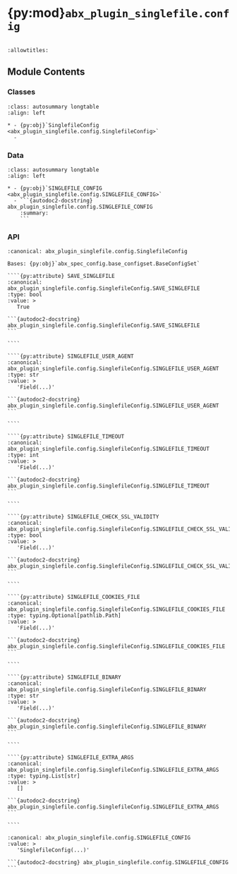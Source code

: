 # {py:mod}`abx_plugin_singlefile.config`

```{py:module} abx_plugin_singlefile.config
```

```{autodoc2-docstring} abx_plugin_singlefile.config
:allowtitles:
```

## Module Contents

### Classes

````{list-table}
:class: autosummary longtable
:align: left

* - {py:obj}`SinglefileConfig <abx_plugin_singlefile.config.SinglefileConfig>`
  -
````

### Data

````{list-table}
:class: autosummary longtable
:align: left

* - {py:obj}`SINGLEFILE_CONFIG <abx_plugin_singlefile.config.SINGLEFILE_CONFIG>`
  - ```{autodoc2-docstring} abx_plugin_singlefile.config.SINGLEFILE_CONFIG
    :summary:
    ```
````

### API

`````{py:class} SinglefileConfig(_case_sensitive: bool | None = None, _nested_model_default_partial_update: bool | None = None, _env_prefix: str | None = None, _env_file: pydantic_settings.sources.DotenvType | None = ENV_FILE_SENTINEL, _env_file_encoding: str | None = None, _env_ignore_empty: bool | None = None, _env_nested_delimiter: str | None = None, _env_parse_none_str: str | None = None, _env_parse_enums: bool | None = None, _cli_prog_name: str | None = None, _cli_parse_args: bool | list[str] | tuple[str, ...] | None = None, _cli_settings_source: pydantic_settings.sources.CliSettingsSource[typing.Any] | None = None, _cli_parse_none_str: str | None = None, _cli_hide_none_type: bool | None = None, _cli_avoid_json: bool | None = None, _cli_enforce_required: bool | None = None, _cli_use_class_docs_for_groups: bool | None = None, _cli_exit_on_error: bool | None = None, _cli_prefix: str | None = None, _cli_flag_prefix_char: str | None = None, _cli_implicit_flags: bool | None = None, _cli_ignore_unknown_args: bool | None = None, _secrets_dir: pydantic_settings.sources.PathType | None = None, **values: typing.Any)
:canonical: abx_plugin_singlefile.config.SinglefileConfig

Bases: {py:obj}`abx_spec_config.base_configset.BaseConfigSet`

````{py:attribute} SAVE_SINGLEFILE
:canonical: abx_plugin_singlefile.config.SinglefileConfig.SAVE_SINGLEFILE
:type: bool
:value: >
   True

```{autodoc2-docstring} abx_plugin_singlefile.config.SinglefileConfig.SAVE_SINGLEFILE
```

````

````{py:attribute} SINGLEFILE_USER_AGENT
:canonical: abx_plugin_singlefile.config.SinglefileConfig.SINGLEFILE_USER_AGENT
:type: str
:value: >
   'Field(...)'

```{autodoc2-docstring} abx_plugin_singlefile.config.SinglefileConfig.SINGLEFILE_USER_AGENT
```

````

````{py:attribute} SINGLEFILE_TIMEOUT
:canonical: abx_plugin_singlefile.config.SinglefileConfig.SINGLEFILE_TIMEOUT
:type: int
:value: >
   'Field(...)'

```{autodoc2-docstring} abx_plugin_singlefile.config.SinglefileConfig.SINGLEFILE_TIMEOUT
```

````

````{py:attribute} SINGLEFILE_CHECK_SSL_VALIDITY
:canonical: abx_plugin_singlefile.config.SinglefileConfig.SINGLEFILE_CHECK_SSL_VALIDITY
:type: bool
:value: >
   'Field(...)'

```{autodoc2-docstring} abx_plugin_singlefile.config.SinglefileConfig.SINGLEFILE_CHECK_SSL_VALIDITY
```

````

````{py:attribute} SINGLEFILE_COOKIES_FILE
:canonical: abx_plugin_singlefile.config.SinglefileConfig.SINGLEFILE_COOKIES_FILE
:type: typing.Optional[pathlib.Path]
:value: >
   'Field(...)'

```{autodoc2-docstring} abx_plugin_singlefile.config.SinglefileConfig.SINGLEFILE_COOKIES_FILE
```

````

````{py:attribute} SINGLEFILE_BINARY
:canonical: abx_plugin_singlefile.config.SinglefileConfig.SINGLEFILE_BINARY
:type: str
:value: >
   'Field(...)'

```{autodoc2-docstring} abx_plugin_singlefile.config.SinglefileConfig.SINGLEFILE_BINARY
```

````

````{py:attribute} SINGLEFILE_EXTRA_ARGS
:canonical: abx_plugin_singlefile.config.SinglefileConfig.SINGLEFILE_EXTRA_ARGS
:type: typing.List[str]
:value: >
   []

```{autodoc2-docstring} abx_plugin_singlefile.config.SinglefileConfig.SINGLEFILE_EXTRA_ARGS
```

````

`````

````{py:data} SINGLEFILE_CONFIG
:canonical: abx_plugin_singlefile.config.SINGLEFILE_CONFIG
:value: >
   'SinglefileConfig(...)'

```{autodoc2-docstring} abx_plugin_singlefile.config.SINGLEFILE_CONFIG
```

````
